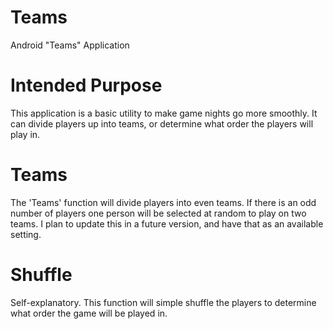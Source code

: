 # Teams
Android "Teams" Application

# Intended Purpose
This application is a basic utility to make game nights go more smoothly.  It can divide players up into teams, or determine what order the players will play in.

# Teams
The 'Teams' function will divide players into even teams.  If there is an odd number of players one person will be selected at random to play on two teams.  I plan to update this in a future version, and have that as an available setting.

# Shuffle
Self-explanatory.  This function will simple shuffle the players to determine what order the game will be played in.
